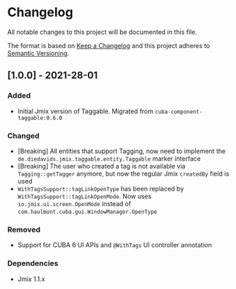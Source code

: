 # Changelog
All notable changes to this project will be documented in this file.

The format is based on [Keep a Changelog](http://keepachangelog.com/en/1.0.0/)
and this project adheres to [Semantic Versioning](http://semver.org/spec/v2.0.0.html).


## [1.0.0] - 2021-28-01

### Added

- Initial Jmix version of Taggable. Migrated from `cuba-component-taggable:0.6.0`

### Changed

- [Breaking] All entities that support Tagging, now need to implement the `de.diedavids.jmix.taggable.entity.Taggable` marker interface
- [Breaking] The user who created a tag is not available via `Tagging::getTagger` anymore, but now the regular Jmix `createdBy` field is used
- `WithTagsSupport::tagLinkOpenType` has been replaced by `WithTagsSupport::tagLinkOpenMode`. Now uses `io.jmix.ui.screen.OpenMode` instead of `com.haulmont.cuba.gui.WindowManager.OpenType`


### Removed

- Support for CUBA 6 UI APIs and `@WithTags` UI controller annotation

### Dependencies
- Jmix 1.1.x

